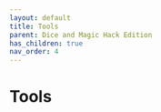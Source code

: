 ```yaml
---
layout: default
title: Tools
parent: Dice and Magic Hack Edition
has_children: true
nav_order: 4
---
```


# Tools
